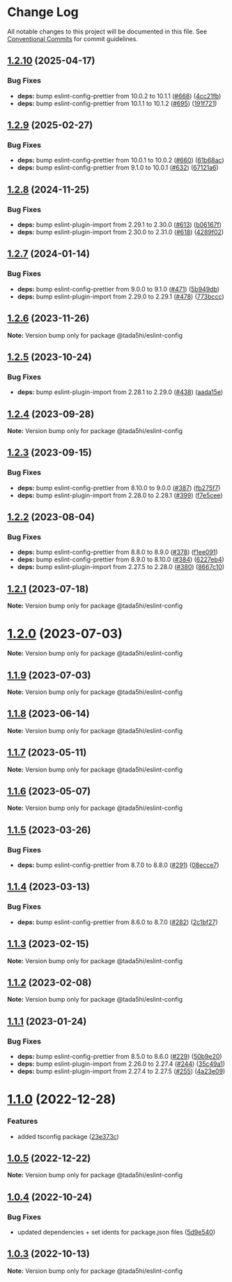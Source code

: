 # Change Log

All notable changes to this project will be documented in this file.
See [Conventional Commits](https://conventionalcommits.org) for commit guidelines.

## [1.2.10](https://github.com/tada5hi/javascript/compare/eslint-config-v1.2.9...eslint-config-v1.2.10) (2025-04-17)


### Bug Fixes

* **deps:** bump eslint-config-prettier from 10.0.2 to 10.1.1 ([#668](https://github.com/tada5hi/javascript/issues/668)) ([4cc21fb](https://github.com/tada5hi/javascript/commit/4cc21fbade0a498732abe6969948a2e9c9982f93))
* **deps:** bump eslint-config-prettier from 10.1.1 to 10.1.2 ([#695](https://github.com/tada5hi/javascript/issues/695)) ([191f721](https://github.com/tada5hi/javascript/commit/191f721f2ea0386f48f21248a4ac4119cdb0f071))

## [1.2.9](https://github.com/tada5hi/javascript/compare/eslint-config-v1.2.8...eslint-config-v1.2.9) (2025-02-27)


### Bug Fixes

* **deps:** bump eslint-config-prettier from 10.0.1 to 10.0.2 ([#660](https://github.com/tada5hi/javascript/issues/660)) ([61b68ac](https://github.com/tada5hi/javascript/commit/61b68ac9babe0d309c4e929fc0c958cd8fdc7496))
* **deps:** bump eslint-config-prettier from 9.1.0 to 10.0.1 ([#632](https://github.com/tada5hi/javascript/issues/632)) ([67121a6](https://github.com/tada5hi/javascript/commit/67121a6e62f8f57a1ba16fa95f62dd70c2ef438e))

## [1.2.8](https://github.com/tada5hi/javascript/compare/eslint-config-v1.2.7...eslint-config-v1.2.8) (2024-11-25)


### Bug Fixes

* **deps:** bump eslint-plugin-import from 2.29.1 to 2.30.0 ([#613](https://github.com/tada5hi/javascript/issues/613)) ([b06167f](https://github.com/tada5hi/javascript/commit/b06167fee28f1871bce69ea5d02826d215334930))
* **deps:** bump eslint-plugin-import from 2.30.0 to 2.31.0 ([#618](https://github.com/tada5hi/javascript/issues/618)) ([4289f02](https://github.com/tada5hi/javascript/commit/4289f0288db13cca5dfcd12524577c3436f59013))

## [1.2.7](https://github.com/tada5hi/javascript/compare/eslint-config-v1.2.6...eslint-config-v1.2.7) (2024-01-14)


### Bug Fixes

* **deps:** bump eslint-config-prettier from 9.0.0 to 9.1.0 ([#471](https://github.com/tada5hi/javascript/issues/471)) ([5b949db](https://github.com/tada5hi/javascript/commit/5b949dbf41e77699af0f67fed7657a0b799bfd2c))
* **deps:** bump eslint-plugin-import from 2.29.0 to 2.29.1 ([#478](https://github.com/tada5hi/javascript/issues/478)) ([773bccc](https://github.com/tada5hi/javascript/commit/773bcccee47cdfe5cee2d89b2b4d6f3550772bb7))

## [1.2.6](https://github.com/tada5hi/javascript/compare/@tada5hi/eslint-config@1.2.5...@tada5hi/eslint-config@1.2.6) (2023-11-26)

**Note:** Version bump only for package @tada5hi/eslint-config





## [1.2.5](https://github.com/tada5hi/javascript/compare/@tada5hi/eslint-config@1.2.4...@tada5hi/eslint-config@1.2.5) (2023-10-24)


### Bug Fixes

* **deps:** bump eslint-plugin-import from 2.28.1 to 2.29.0 ([#438](https://github.com/tada5hi/javascript/issues/438)) ([aada15e](https://github.com/tada5hi/javascript/commit/aada15efb471dab6786f280d8c82c8459b30330c))





## [1.2.4](https://github.com/tada5hi/javascript/compare/@tada5hi/eslint-config@1.2.3...@tada5hi/eslint-config@1.2.4) (2023-09-28)

**Note:** Version bump only for package @tada5hi/eslint-config





## [1.2.3](https://github.com/tada5hi/javascript/compare/@tada5hi/eslint-config@1.2.2...@tada5hi/eslint-config@1.2.3) (2023-09-15)


### Bug Fixes

* **deps:** bump eslint-config-prettier from 8.10.0 to 9.0.0 ([#387](https://github.com/tada5hi/javascript/issues/387)) ([fb275f7](https://github.com/tada5hi/javascript/commit/fb275f727dcbfd06defa602654e5dd357eb23552))
* **deps:** bump eslint-plugin-import from 2.28.0 to 2.28.1 ([#399](https://github.com/tada5hi/javascript/issues/399)) ([f7e5cee](https://github.com/tada5hi/javascript/commit/f7e5cee43eacb1627376b7a4ede58b599f303102))





## [1.2.2](https://github.com/tada5hi/javascript/compare/@tada5hi/eslint-config@1.2.1...@tada5hi/eslint-config@1.2.2) (2023-08-04)


### Bug Fixes

* **deps:** bump eslint-config-prettier from 8.8.0 to 8.9.0 ([#378](https://github.com/tada5hi/javascript/issues/378)) ([f1ee091](https://github.com/tada5hi/javascript/commit/f1ee0918663d1692ba0551a95b6f684c5ee4f35b))
* **deps:** bump eslint-config-prettier from 8.9.0 to 8.10.0 ([#384](https://github.com/tada5hi/javascript/issues/384)) ([6227eb4](https://github.com/tada5hi/javascript/commit/6227eb4a82c100b4456f1860a286d0cd400c2ff5))
* **deps:** bump eslint-plugin-import from 2.27.5 to 2.28.0 ([#380](https://github.com/tada5hi/javascript/issues/380)) ([8667c10](https://github.com/tada5hi/javascript/commit/8667c104167fc46cbc5999364a867f6dea224dbb))





## [1.2.1](https://github.com/tada5hi/javascript/compare/@tada5hi/eslint-config@1.2.0...@tada5hi/eslint-config@1.2.1) (2023-07-18)

**Note:** Version bump only for package @tada5hi/eslint-config





# [1.2.0](https://github.com/tada5hi/javascript/compare/@tada5hi/eslint-config@1.1.9...@tada5hi/eslint-config@1.2.0) (2023-07-03)

**Note:** Version bump only for package @tada5hi/eslint-config





## [1.1.9](https://github.com/tada5hi/javascript/compare/@tada5hi/eslint-config@1.1.8...@tada5hi/eslint-config@1.1.9) (2023-07-03)

**Note:** Version bump only for package @tada5hi/eslint-config





## [1.1.8](https://github.com/tada5hi/javascript/compare/@tada5hi/eslint-config@1.1.7...@tada5hi/eslint-config@1.1.8) (2023-06-14)

**Note:** Version bump only for package @tada5hi/eslint-config





## [1.1.7](https://github.com/tada5hi/javascript/compare/@tada5hi/eslint-config@1.1.6...@tada5hi/eslint-config@1.1.7) (2023-05-11)

**Note:** Version bump only for package @tada5hi/eslint-config





## [1.1.6](https://github.com/tada5hi/javascript/compare/@tada5hi/eslint-config@1.1.5...@tada5hi/eslint-config@1.1.6) (2023-05-07)

**Note:** Version bump only for package @tada5hi/eslint-config





## [1.1.5](https://github.com/tada5hi/javascript/compare/@tada5hi/eslint-config@1.1.4...@tada5hi/eslint-config@1.1.5) (2023-03-26)


### Bug Fixes

* **deps:** bump eslint-config-prettier from 8.7.0 to 8.8.0 ([#291](https://github.com/tada5hi/javascript/issues/291)) ([08ecce7](https://github.com/tada5hi/javascript/commit/08ecce7e1b5aa49ad12651f24e66796fb62f778a))





## [1.1.4](https://github.com/tada5hi/javascript/compare/@tada5hi/eslint-config@1.1.3...@tada5hi/eslint-config@1.1.4) (2023-03-13)


### Bug Fixes

* **deps:** bump eslint-config-prettier from 8.6.0 to 8.7.0 ([#282](https://github.com/tada5hi/javascript/issues/282)) ([2c1bf27](https://github.com/tada5hi/javascript/commit/2c1bf27e36e2db632e34550e24131440ea507f5c))





## [1.1.3](https://github.com/tada5hi/javascript/compare/@tada5hi/eslint-config@1.1.2...@tada5hi/eslint-config@1.1.3) (2023-02-15)

**Note:** Version bump only for package @tada5hi/eslint-config





## [1.1.2](https://github.com/tada5hi/javascript/compare/@tada5hi/eslint-config@1.1.1...@tada5hi/eslint-config@1.1.2) (2023-02-08)

**Note:** Version bump only for package @tada5hi/eslint-config





## [1.1.1](https://github.com/tada5hi/javascript/compare/@tada5hi/eslint-config@1.1.0...@tada5hi/eslint-config@1.1.1) (2023-01-24)


### Bug Fixes

* **deps:** bump eslint-config-prettier from 8.5.0 to 8.6.0 ([#229](https://github.com/tada5hi/javascript/issues/229)) ([50b9e20](https://github.com/tada5hi/javascript/commit/50b9e20a7ce936292baf14543546e5721e174e5d))
* **deps:** bump eslint-plugin-import from 2.26.0 to 2.27.4 ([#244](https://github.com/tada5hi/javascript/issues/244)) ([35c49a1](https://github.com/tada5hi/javascript/commit/35c49a1f45133afdaae17cb63e7344014b6ee3f5))
* **deps:** bump eslint-plugin-import from 2.27.4 to 2.27.5 ([#255](https://github.com/tada5hi/javascript/issues/255)) ([4a23e09](https://github.com/tada5hi/javascript/commit/4a23e09db16096253a6161c4bfc041515e7d54eb))





# [1.1.0](https://github.com/tada5hi/javascript/compare/@tada5hi/eslint-config@1.0.5...@tada5hi/eslint-config@1.1.0) (2022-12-28)


### Features

* added tsconfig package ([23e373c](https://github.com/tada5hi/javascript/commit/23e373ce7eaaa63f977f09f789c57811f2d61c43))





## [1.0.5](https://github.com/tada5hi/javascript/compare/@tada5hi/eslint-config@1.0.4...@tada5hi/eslint-config@1.0.5) (2022-12-22)

**Note:** Version bump only for package @tada5hi/eslint-config





## [1.0.4](https://github.com/tada5hi/javascript/compare/@tada5hi/eslint-config@1.0.3...@tada5hi/eslint-config@1.0.4) (2022-10-24)

### Bug Fixes

- updated dependencies + set idents for package.json files ([5d9e540](https://github.com/tada5hi/javascript/commit/5d9e540ea7e032194cfd913f7345d6ae7abe315e))

## [1.0.3](https://github.com/tada5hi/javascript/compare/@tada5hi/eslint-config@1.0.2...@tada5hi/eslint-config@1.0.3) (2022-10-13)

**Note:** Version bump only for package @tada5hi/eslint-config
